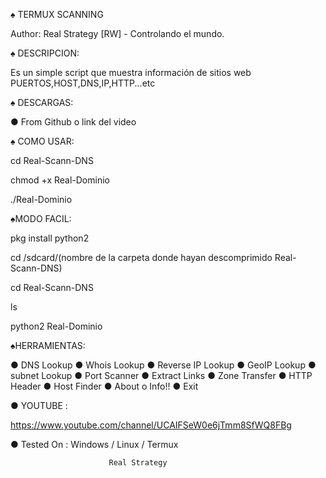 ♠ TERMUX SCANNING

   Author: Real Strategy [RW] - Controlando el mundo.

♠ DESCRIPCION:

Es un simple script que muestra información de sitios web PUERTOS,HOST,DNS,IP,HTTP...etc

♠ DESCARGAS:

● From Github o link del video

♠ COMO USAR:

cd Real-Scann-DNS

chmod +x Real-Dominio

./Real-Dominio

♠MODO FACIL:

pkg install python2

cd /sdcard/(nombre de la carpeta donde hayan descomprimido Real-Scann-DNS)

cd Real-Scann-DNS

ls

python2 Real-Dominio

♠HERRAMIENTAS:

● DNS Lookup
● Whois Lookup
● Reverse IP Lookup
● GeoIP Lookup
● subnet Lookup
● Port Scanner
● Extract Links 
● Zone Transfer
● HTTP Header
● Host Finder
● About o Info!!
● Exit


● YOUTUBE : 

 https://www.youtube.com/channel/UCAIFSeW0e6jTmm8SfWQ8FBg 

● Tested On : Windows / Linux / Termux
 

                          Real Strategy 
